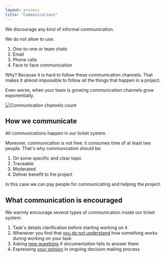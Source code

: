 ```yaml
---
layout: process
title: "Communications"
---
```


We discourage any kind of informal communication.

We do not allow to use:
1. One-to-one or team chats
2. Email
3. Phone calls
4. Face to face communication

Why? Because it is hard to follow these communication channels.
That makes it almost impossible to follow all the things
that happen in a project.

Even worse, when your team is growing communication
channels grow exponentially.

![Communication channels count](https://i.imgur.com/ndEW7OZ.png)


## How we communicate

All communications happen in our ticket system.

Moreover, communication is not free: it consumes time of at least two people.
That's why communication should be:
1. On some specific and clear topic
2. Traceable
3. Moderated
4. Deliver benefit to the project

In this case we can pay people for communicating and helping the project.


## What communication is encouraged

We warmly encourage several types of communication inside our ticket system:
1. Task's details clarification before starting working on it
2. Whenever you find that [you do not understand](/meta/rsdp/how-tasks-are-assigned/#i-can-not-find-any-information-in-any-of-these-sources) how something works during working on your task
3. Asking [new questions](/meta/rsdp/creating-issues/#documentation) if documentation fails to answer them
3. Expressing [your opinion](/meta/rsdp/making-decision/#who-can-participate-in-a-discussion) in ongoing decision making process
